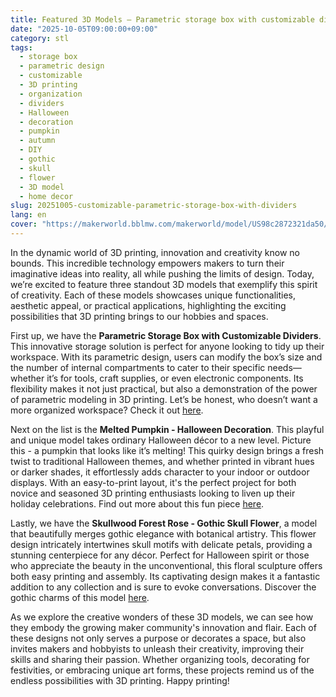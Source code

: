 ```yaml
---
title: Featured 3D Models – Parametric storage box with customizable dividers
date: "2025-10-05T09:00:00+09:00"
category: stl
tags:
  - storage box
  - parametric design
  - customizable
  - 3D printing
  - organization
  - dividers
  - Halloween
  - decoration
  - pumpkin
  - autumn
  - DIY
  - gothic
  - skull
  - flower
  - 3D model
  - home decor
slug: 20251005-customizable-parametric-storage-box-with-dividers
lang: en
cover: "https://makerworld.bblmw.com/makerworld/model/US98c2872321da50/design/2025-10-06_85b0bd6d9defc8.png"
---
```


In the dynamic world of 3D printing, innovation and creativity know no bounds. This incredible technology empowers makers to turn their imaginative ideas into reality, all while pushing the limits of design. Today, we’re excited to feature three standout 3D models that exemplify this spirit of creativity. Each of these models showcases unique functionalities, aesthetic appeal, or practical applications, highlighting the exciting possibilities that 3D printing brings to our hobbies and spaces.

First up, we have the **Parametric Storage Box with Customizable Dividers**. This innovative storage solution is perfect for anyone looking to tidy up their workspace. With its parametric design, users can modify the box’s size and the number of internal compartments to cater to their specific needs—whether it’s for tools, craft supplies, or even electronic components. Its flexibility makes it not just practical, but also a demonstration of the power of parametric modeling in 3D printing. Let’s be honest, who doesn’t want a more organized workspace? Check it out [here](https://makerworld.com/en/models/1859912-parametric-storage-box-with-customizable-dividers).

Next on the list is the **Melted Pumpkin - Halloween Decoration**. This playful and unique model takes ordinary Halloween décor to a new level. Picture this - a pumpkin that looks like it’s melting! This quirky design brings a fresh twist to traditional Halloween themes, and whether printed in vibrant hues or darker shades, it effortlessly adds character to your indoor or outdoor displays. With an easy-to-print layout, it's the perfect project for both novice and seasoned 3D printing enthusiasts looking to liven up their holiday celebrations. Find out more about this fun piece [here](https://makerworld.com/en/models/1860299-melted-pumpkin-halloween-decoration).

Lastly, we have the **Skullwood Forest Rose - Gothic Skull Flower**, a model that beautifully merges gothic elegance with botanical artistry. This flower design intricately intertwines skull motifs with delicate petals, providing a stunning centerpiece for any décor. Perfect for Halloween spirit or those who appreciate the beauty in the unconventional, this floral sculpture offers both easy printing and assembly. Its captivating design makes it a fantastic addition to any collection and is sure to evoke conversations. Discover the gothic charms of this model [here](https://makerworld.com/en/models/1860345-the-skullwood-forest-rose-gothic-skull-flower).

As we explore the creative wonders of these 3D models, we can see how they embody the growing maker community's innovation and flair. Each of these designs not only serves a purpose or decorates a space, but also invites makers and hobbyists to unleash their creativity, improving their skills and sharing their passion. Whether organizing tools, decorating for festivities, or embracing unique art forms, these projects remind us of the endless possibilities with 3D printing. Happy printing!